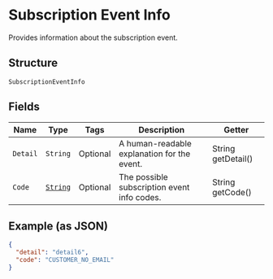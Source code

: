 
# Subscription Event Info

Provides information about the subscription event.

## Structure

`SubscriptionEventInfo`

## Fields

| Name | Type | Tags | Description | Getter |
|  --- | --- | --- | --- | --- |
| `Detail` | `String` | Optional | A human-readable explanation for the event. | String getDetail() |
| `Code` | [`String`](/doc/models/subscription-event-info-code.md) | Optional | The possible subscription event info codes. | String getCode() |

## Example (as JSON)

```json
{
  "detail": "detail6",
  "code": "CUSTOMER_NO_EMAIL"
}
```

